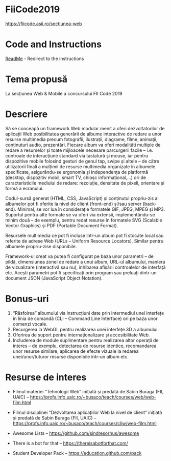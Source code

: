 # FiiCode2019

https://fiicode.asii.ro/sectiunea-web

# Code and Instructions

[ReadMe](https://github.com/IulianOctavianPreda/FiiCode2019/tree/master/MultiMediaAlbumManagementLibrary) - Redirect to the instructions

# Tema propusă

La secțiunea Web & Mobile a concursului FII Code 2019

# Descriere

Să se conceapă un framework Web modular menit a oferi dezvoltatorilor de aplicații Web posibilitatea generării de albume interactive de redare a unor resurse multimedia precum fotografii, ilustrații, diagrame, filme, animații, conținuturi audio, prezentări. Fiecare album va oferi modalități multiple de redare a resurselor și toate mijloacele necesare parcurgerii facile – i.e. controale de interacțiune standard via tastatură și mouse, iar pentru dispozitive mobile folosind gesturi de genul tap, swipe și altele – de către utilizatorii finali a mulțimii de resurse multimedia organizate în albumele specificate, asigurându-se ergonomia și independența de platformă (desktop, dispozitiv mobil, smart TV, chioșc informațional,...) ori de caracteristicile mediului de redare: rezoluție, densitate de pixeli, orientare și formă a ecranului.

Codul-sursă generat (HTML, CSS, JavaScript) și conținutul propriu-zis al albumelor pot fi oferite la nivel de client (front-end) și/sau server (back-end). Minimal, se vor lua în considerație formatele GIF, JPEG, MPEG și MP3. Suportul pentru alte formate se va oferi via extensii, implementându-se minim două – de exemplu, pentru redat resurse în formatele SVG (Scalable Vector Graphics) și PDF (Portable Document Format).

Resursele multimedia ce pot fi incluse într-un album pot fi stocate local sau referite de adrese Web (URLs – Uniform Resource Locators). Similar pentru albumele propriu-zise disponibile.

Framework-ul creat va putea fi configurat pe baza unor parametri – de pildă, dimensiunea zonei de redare a unui album, URL-ul albumului, maniera de vizualizare (interactivă sau nu), inhibarea afișării controalelor de interfață etc. Acești parametri pot fi specificați prin program sau preluați dintr-un document JSON (JavaScript Object Notation).

# Bonus-uri

1. “Răsfoirea” albumului via instrucțiuni date prin intermediul unei interfețe în linia de comandă (CLI – Command Line Interface) ori pe baza unor comenzi vocale.
2. Recurgerea la WebGL pentru realizarea unei interfețe 3D a albumului.
3. Oferirea de suport pentru internaționalizare și accesibilitate Web.
4. Includerea de module suplimentare pentru realizarea altor operații de interes – de exemplu, detectarea de resurse identice, recomandarea unor resurse similare, aplicarea de efecte vizuale la redarea unei/unor/tuturor resurse disponibile într-un album etc.

# Resurse de interes

- Filmul materiei “Tehnologii Web” inițiată și predată de Sabin Buraga (FII, UAIC) – https://profs.info.uaic.ro/~busaco/teach/courses/web/web-film.html

- Filmul disciplinei “Dezvoltarea aplicațiilor Web la nivel de client” inițiată și predată de Sabin Buraga (FII, UAIC) – https://profs.info.uaic.ro/~busaco/teach/courses/cliw/web-film.html

- Awesome Lists – https://github.com/sindresorhus/awesome

- There is a bot for that – https://thereisabotforthat.com/

- Student Developer Pack – https://education.github.com/pack
